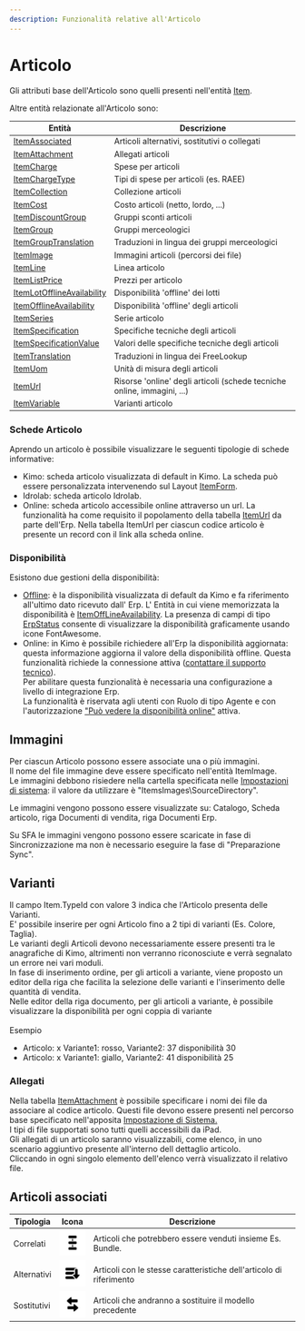```yaml
---
description: Funzionalità relative all'Articolo
---
```


# Articolo

Gli attributi base dell'Articolo sono quelli presenti nell'entità [Item](../../integrazione/database-schema/item.md).

Altre entità relazionate all'Articolo sono:

| Entità                                                                                         | Descrizione                                                             |
| ---------------------------------------------------------------------------------------------- | ----------------------------------------------------------------------- |
| [ItemAssociated](../../integrazione/database-schema/itemassociated.md)                         | Articoli alternativi, sostitutivi o collegati                           |
| [ItemAttachment](../../integrazione/database-schema/itemattachment.md)                         | Allegati articoli                                                       |
| [ItemCharge](../../integrazione/database-schema/itemcharge.md)                                 | Spese per articoli                                                      |
| [ItemChargeType](../../integrazione/database-schema/itemchargetype.md)                         | Tipi di spese per articoli (es. RAEE)                                   |
| [ItemCollection](../../integrazione/database-schema/itemcollection.md)                         | Collezione articoli                                                     |
| [ItemCost](../../integrazione/database-schema/itemcost.md)                                     | Costo articoli (netto, lordo, ...)                                      |
| [ItemDiscountGroup](../../integrazione/database-schema/itemdiscountgroup.md)                   | Gruppi sconti articoli                                                  |
| [ItemGroup](../../integrazione/database-schema/itemgroup.md)                                   | Gruppi merceologici                                                     |
| [ItemGroupTranslation](../../integrazione/database-schema/itemgrouptranslation.md)             | Traduzioni in lingua dei gruppi merceologici                            |
| [ItemImage](../../integrazione/database-schema/itemimage.md)                                   | Immagini articoli (percorsi dei file)                                   |
| [ItemLine](../../integrazione/database-schema/itemline.md)                                     | Linea articolo                                                          |
| [ItemListPrice](../../integrazione/database-schema/itemlistprice.md)                           | Prezzi per articolo                                                     |
| [ItemLotOfflineAvailability](../../integrazione/database-schema/itemlotofflineavailability.md) | Disponibilità 'offline' dei lotti                                       |
| [ItemOfflineAvailability](../../integrazione/database-schema/itemofflineavailability.md)       | Disponibilità 'offline' degli articoli                                  |
| [ItemSeries](../../integrazione/database-schema/itemseries.md)                                 | Serie articolo                                                          |
| [ItemSpecification](broken-reference)                                                          | Specifiche tecniche degli articoli                                      |
| [ItemSpecificationValue](../../integrazione/database-schema/itemspecificationvalue.md)         | Valori delle specifiche tecniche degli articoli                         |
| [ItemTranslation](../../integrazione/database-schema/itemtranslation.md)                       | Traduzioni in lingua dei FreeLookup                                     |
| [ItemUom](../../integrazione/database-schema/itemuom.md)                                       | Unità di misura degli articoli                                          |
| [ItemUrl](../../integrazione/database-schema/itemurl.md)                                       | Risorse 'online' degli articoli (schede tecniche online, immagini, ...) |
| [ItemVariable](../../integrazione/database-schema/itemvariable.md)                             | Varianti articolo                                                       |

### Schede Articolo

Aprendo un articolo è possibile visualizzare le seguenti tipologie di schede informative:

* Kimo: scheda articolo visualizzata di default in Kimo. La scheda può essere personalizzata intervenendo sul Layout [ItemForm](../../interfaccia-utente/sfa/layout/list/itemformcontext.md).
* Idrolab: scheda articolo Idrolab.
* Online: scheda articolo accessibile online attraverso un url. La funzionalità ha come requisito il popolamento della tabella [ItemUrl](../../integrazione/database-schema/itemurl.md) da parte dell'Erp. Nella tabella ItemUrl per ciascun codice articolo è presente un record con il link alla scheda online.

### Disponibilità

Esistono due gestioni della disponibilità: &#x20;

* [Offline](../../integrazione/database-schema/itemofflineavailability.md): è la disponibilità visualizzata di default da Kimo e fa riferimento all'ultimo dato ricevuto dall' Erp. L' Entità in cui viene memorizzata la disponibilità è [ItemOffLineAvailability](../../integrazione/database-schema/itemofflineavailability.md). La presenza di campi di tipo [ErpStatus](../../impostazioni/stati-erp.md) consente di visualizzare la disponibilità graficamente usando icone FontAwesome.&#x20;
* Online: in Kimo è possibile richiedere all'Erp la disponibilità aggiornata: questa informazione aggiorna il valore della disponibilità offline. Questa funzionalità richiede la connessione attiva ([contattare il supporto tecnico](../crm/contatti.md)). \
  Per abilitare questa funzionalità è necessaria una configurazione a livello di integrazione Erp.\
  La funzionalità è riservata agli utenti con Ruolo di tipo Agente  e con l'autorizzazione ["Può vedere la disponibilità online"](../../impostazioni/ruoli.md#definizione-di-un-ruolo-per-agenti) attiva.

## Immagini

Per ciascun Articolo possono essere associate una o più immagini.\
Il nome del file immagine deve essere specificato nell'entità ItemImage.\
Le immagini debbono risiedere nella cartella specificata nelle [Impostazioni di sistema](../../impostazioni/impostazioni-di-sistema.md#impostazioni-itemsimage): il valore da utilizzare è "ItemsImages\SourceDirectory".

Le immagini vengono possono essere visualizzate su: Catalogo, Scheda articolo, riga Documenti di vendita, riga Documenti Erp.

Su SFA le immagini vengono possono essere scaricate in fase di Sincronizzazione ma non è necessario eseguire la fase di "Preparazione Sync".

## Varianti

Il campo Item.TypeId con valore 3 indica che l'Articolo presenta delle Varianti.\
E' possibile inserire per ogni Articolo fino a 2 tipi di varianti (Es. Colore, Taglia).\
Le varianti degli Articoli devono necessariamente essere presenti tra le anagrafiche di Kimo, altrimenti non verranno riconosciute e verrà segnalato un errore nei vari moduli.\
In fase di inserimento ordine, per gli articoli a variante, viene proposto un editor della riga che facilita la selezione delle varianti e l'inserimento delle quantità di vendita.\
Nelle editor della riga documento, per gli articoli a variante, è possibile visualizzare la disponibilità per ogni coppia di variante\
\
Esempio

* Articolo: x Variante1: rosso, Variante2: 37 disponibilità 30
* Articolo: x Variante1: giallo, Variante2: 41 disponibilità 25

### Allegati

Nella tabella [ItemAttachment](../../integrazione/database-schema/itemattachment.md) è possibile specificare i nomi dei file da associare al codice articolo. Questi file devono essere presenti nel percorso base specificato nell'apposita [Impostazione di Sistema.](../../impostazioni/impostazioni-di-sistema.md#impostazioni-filetypeid)\
I tipi di file supportati sono tutti quelli accessibili da iPad.\
Gli allegati di un articolo saranno visualizzabili, come elenco, in uno scenario aggiuntivo presente all'interno dell dettaglio articolo.\
Cliccando in ogni singolo elemento dell'elenco verrà visualizzato il relativo file.

## Articoli associati

| Tipologia   | Icona                                                                                    | Descrizione                                                         |
| ----------- | ---------------------------------------------------------------------------------------- | ------------------------------------------------------------------- |
| Correlati   |  <img src="../../.gitbook/assets/relateditems-2x.png" alt="" data-size="original">       | Articoli che potrebbero essere venduti insieme Es. Bundle.          |
| Alternativi | <img src="../../.gitbook/assets/alternativeitems-2x.png" alt="" data-size="original">    | Articoli con le stesse caratteristiche dell'articolo di riferimento |
| Sostitutivi |  <img src="../../.gitbook/assets/substitutiveitems-2x.png" alt="" data-size="original">  |   Articoli che andranno a sostituire il modello precedente          |
